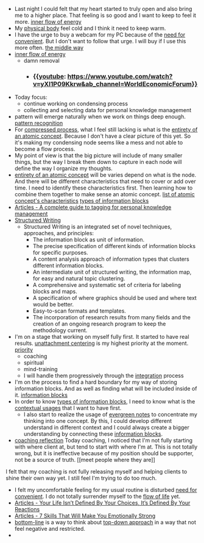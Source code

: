 - Last night I could felt that my heart started to truly open and also bring me to a higher place. That feeling is so good and I want to keep to feel it more. [inner flow of energy](<inner flow of energy.md>)
- My [physical body](<physical body.md>) feel cold and I think it need to keep warm.
- I have the urge to buy a webcam for my PC because of the [need for convenient](<need for convenient.md>). But I don't want to follow that urge. I will buy if I use this more often. [the middle way](<the middle way.md>)
- [inner flow of energy](<inner flow of energy.md>)
    - damn removal
        - ### {{[youtube](<youtube.md>): https://www.youtube.com/watch?v=yXI1P09Kkrw&ab_channel=WorldEconomicForum}}
- Today focus:
    - continue working on condensing process
    - collecting and selecting data for personal knowledge management
- pattern will emerge naturally when we work on things deep enough. [pattern recognition](<pattern recognition.md>)
- For [compressed process](<compressed process.md>), what I feel still lacking is what is the [entirety of an atomic concept](<entirety of an atomic concept.md>). Because I don't have a clear picture of this yet. So it's making my condensing node seems like a mess and not able to become a flow process.
- My point of view is that the big picture will include of many smaller things, but the way I break them down to capture in each node will define the way I organize my thoughts.
- [entirety of an atomic concept](<entirety of an atomic concept.md>) will be varies depend on what is the node. And there will be different characteristics that need to cover or add over time. I need to identify these characteristics first. Then learning how to combine them together to make sense an atomic concept. [list of atomic concept's characteristics](<list of atomic concept's characteristics.md>) [types of information blocks](<types of information blocks.md>)
- [Articles - A complete guide to tagging for personal knowledge management](<Articles - A complete guide to tagging for personal knowledge management.md>)
- [Structured Writing](<Structured Writing.md>)
    - Structured Writing is an integrated set of novel techniques, approaches, and principles:
        - The information block as unit of information.
        - The precise specification of different kinds of information blocks for specific purposes.
        - A content analysis approach of information types that clusters different information blocks.
        - An intermediate unit of structured writing, the information map, for easy and natural topic clustering.
        - A comprehensive and systematic set of criteria for labeling blocks and maps.
        - A specification of where graphics should be used and where text would be better.
        - Easy-to-scan formats and templates.
        - The incorporation of research results from many fields and the creation of an ongoing research program to keep the methodology current.
- I'm on a stage that working on myself fully first. It started to have real results. [unattachment centering](<unattachment centering.md>) is my highest priority at the moment. [priority](<priority.md>)
    - coaching
    - spiritual
    - mind-training
    - I will handle them progressively through the [integration](<integration.md>) process
- I'm on the process to find a hard boundary for my way of storing information blocks. And as well as finding what will be included inside of it. [information blocks](<information blocks.md>)
- In order to know [types of information blocks](<types of information blocks.md>), I need to know what is the [contextual usages](<contextual usages.md>) that I want to have first.
    - I also start to realize the usage of [evergreen notes](<evergreen notes.md>) to concentrate my thinking into one concept. By this, I could develop different understand in different context and I could always create a bigger understanding by connecting these [information blocks](<information blocks.md>).
- [coaching reflection](<coaching reflection.md>) Today coaching, I noticed that I'm not fully starting with where client at, but tend to start with where I'm at. This is not totally wrong, but it is ineffective because of my position should be supporter, not be a source of truth. [[meet people
where they are]] 

I felt that my coaching is not fully releasing myself and helping clients to shine their own way yet. I still feel I'm trying to do too much. 
- I felt my uncomfortable feeling for my usual routine is disturbed [need for convenient](<need for convenient.md>). I do not totally surrender myself to the [flow of life](<flow of life.md>) yet.
- [Articles - Your Life Isn’t Defined By Your Choices, It’s Defined By Your Reactions](<Articles - Your Life Isn’t Defined By Your Choices, It’s Defined By Your Reactions.md>)
- [Articles - 7 Skills That Will Make You Emotionally Strong](<Articles - 7 Skills That Will Make You Emotionally Strong.md>)
- [bottom-line](<bottom-line.md>) is a way to think about [top-down approach](<top-down approach.md>) in a way that not feel negative and restricted.
- 
